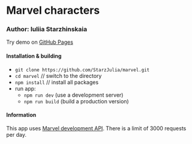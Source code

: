 # Marvel characters

### Author: Iuliia Starzhinskaia
Try demo on [GitHub Pages](http://54.195.52.154:8080/)

#### Installation & building
- `git clone https://github.com/StarzJulia/marvel.git`
- `cd marvel`     // switch to the directory
- `npm install`   // install all packages
- run app:
    - `npm run dev` (use a development server)
    - `npm run build` (build a production version)


#### Information
This app uses [Marvel development API](https://developer.marvel.com/docs#!/public/getCreatorCollection_get_0). 
There is a limit of 3000 requests per day.


